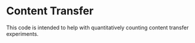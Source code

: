 # Content Transfer
This code is intended to help with quantitatively counting content transfer experiments.
